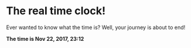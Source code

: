 # The real time clock!

Ever wanted to know what the time is? Well, your journey is about to end!

**The time is Nov 22, 2017, 23:12**
